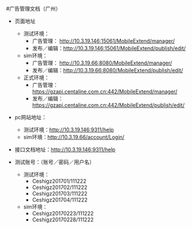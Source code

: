 #广告管理文档（广州）

* 页面地址
    * 测试环境：
        * 广告管理： http://10.3.19.146:15061/MobileExtend/manager/
        * 发布／编辑：http://10.3.19.146:15061/MobileExtend/publish/edit/
    * sim环境：
        * 广告管理： http://10.3.19.66:8080/MobileExtend/manager/
        * 发布／编辑：http://10.3.19.66:8080/MobileExtend/publish/edit/
    * 正式环境：
        * 广告管理： https://gzapi.centaline.com.cn:442/MobileExtend/manager/
        * 发布／编辑：https://gzapi.centaline.com.cn:442/MobileExtend/publish/edit/
* pc网站地址：
    * 测试环境：http://10.3.19.146:9311/help
    * sim环境：http://10.3.19.66/account/Login/
 
* 接口文档地址：http://10.3.19.146:9311/help
* 测试账号：（账号／密码／用户名）
    - 测试环境：
        + Ceshigz201701/111222
        + Ceshigz201702/111222
        + Ceshigz201703/111222
        + Ceshigz201704/111222
    - sim环境：
        + Ceshigz20170223/111222
        + Ceshigz20170228/111222
